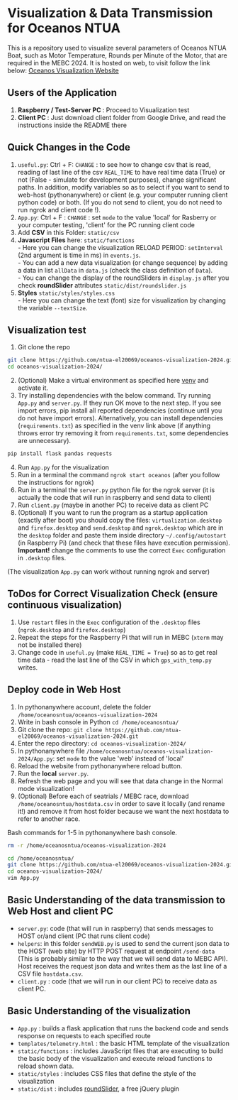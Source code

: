 # Visualization & Data Transmission for Oceanos NTUA 

This is a repository used to visualize several parameters of Oceanos NTUA Boat, 
such as Motor Temperature, Rounds per Minute of the Motor, that are required in
the MEBC 2024. It is hosted on web, to visit follow the link below:
[Oceanos Visualization Website](http://oceanosntua.pythonanywhere.com/)

## Users of the Application

1. <strong> Raspberry / Test-Server PC </strong> : Proceed to Visualization test
2. <strong> Client PC </strong> : Just download client folder from Google Drive, and read the instructions inside the README there

## Quick Changes in the Code 

1. `useful.py`: Ctrl + F: `CHANGE` : to see how to change csv that is read, reading of last line of the csv `REAL_TIME` to have real time data (True) or not (False - simulate for development purposes), change significant paths. 
In addition, modify variables so as to select if you want to send to web-host (pythonanywhere) or client (e.g. your computer running client python code) or both. (If you do not send to client, you do not need to run ngrok and client code !). 
2. `App.py`: Ctrl + F : `CHANGE` : set `mode` to the value 'local' for Rasberry or your computer testing, 'client' for the PC running client code
3. Add <strong>CSV</strong> in this Folder: `static/csv`   
4. <strong>Javascript Files</strong> here: `static/functions` <br>
        - Here you can change the visualization RELOAD PERIOD: `setInterval` (2nd argument is time in ms) in `events.js`. <br>
        - You can add a new data visualization (or change sequence) by adding a data in list `allData` in `data.js` (check the class definition of `Data`). <br>
        - You can change the display of the roundSliders in `display.js` after you check <strong>roundSlider</strong> attributes `static/dist/roundslider.js` <br>
5. <strong>Styles</strong> `static/styles/styles.css` <br>
        - Here you can change the text (font) size for visualization by changing the variable `--textSize`.

## Visualization test

1. Git clone the repo 
```bash
git clone https://github.com/ntua-el20069/oceanos-visualization-2024.git
cd oceanos-visualization-2024/
```
2. (Optional) Make a virtual environment as specified here [venv](https://packaging.python.org/en/latest/guides/installing-using-pip-and-virtual-environments/) and activate it.
3. Try installing dependencies with the below command. Try running `App.py` and `server.py`. If they run OK move to the next step.
If you see import errors, pip install all reported dependencies (continue until you do not have import errors).
Alternatively, you can install dependencies (`requirements.txt`) as specified in the venv link above (if anything throws error try removing it from `requirements.txt`, some dependencies are unnecessary).
```bash
pip install flask pandas requests
```
4. Run `App.py` for the visualization 
5. Run in a terminal the command `ngrok start oceanos` (after you follow the instructions for ngrok)
6. Run in a terminal the `server.py` python file for the ngrok server (it is actually the code that will run in raspberry and send data to client)
7. Run `client.py` (maybe in another PC) to receive data as client PC
8. (Optional) If you want to run the program as a startup application (exactly after boot) you should copy the files: `virtualization.desktop` and `firefox.desktop` and `send.desktop` and `ngrok.desktop` which are in the `desktop` folder and paste them inside directory `~/.config/autostart` (in Raspberry Pi) (and check that these files have execution permission). <strong>Important!</strong> change the comments to use the correct `Exec` configuration in `.desktop` files.

(The visualization `App.py` can work without running ngrok and server)

## ToDos for Correct Visualization Check (ensure continuous visualization)

1. Use `restart` files in the `Exec` configuration of the `.desktop` files (`ngrok.desktop` and `firefox.desktop`)
2. Repeat the steps for the Raspberry Pi that will run in MEBC (`xterm` may not be installed there)
3. Change code in `useful.py` (make `REAL_TIME = True`) so as to get real time data - read the last line of the CSV in which `gps_with_temp.py` writes.

## Deploy code in Web Host

1. In pythonanywhere account, delete the folder `/home/oceanosntua/oceanos-visualization-2024`
2. Write in bash console in Python `cd /home/oceanosntua/`
3. Git clone the repo: `git clone https://github.com/ntua-el20069/oceanos-visualization-2024.git`
4. Enter the repo directory: `cd oceanos-visualization-2024/`
5. In pythonanywhere file `/home/oceanosntua/oceanos-visualization-2024/App.py`: set `mode` to the value 'web' instead of 'local'
6. Reload the website from pythonanywhere reload button.
7. Run the <strong>local</strong> `server.py`.
8. Refresh the web page and you will see that data change in the Normal mode visualization!
9. (Optional) Before each of seatrials / MEBC race, download `/home/oceanosntua/hostdata.csv` in order to save it locally (and rename it!) and remove it from host folder because we want the next hostdata to refer to another race.

Bash commands for 1-5 in pythonanywhere bash console.
```bash
rm -r /home/oceanosntua/oceanos-visualization-2024
```
```bash
cd /home/oceanosntua/
git clone https://github.com/ntua-el20069/oceanos-visualization-2024.git
cd oceanos-visualization-2024/
vim App.py
```

## Basic Understanding of the data transmission to Web Host and client PC

- `server.py`:  code (that will run in raspberry) that sends messages to HOST or/and client (PC that runs client code)
- `helpers`: in this folder `sendWEB.py` is used to send the current json data to the HOST (web site) by HTTP POST request at endpoint `/send-data`  (This is probably similar to the way that we will send data to MEBC API). Host receives the request json data and writes them as the last line of a CSV file `hostdata.csv`.
- `client.py` : code (that we will run in our client PC) to receive data as client PC.

## Basic Understanding of the visualization

- `App.py` : builds a flask application that runs the backend code and sends response on requests to each specified route
- `templates/telemetry.html` : the basic HTML template of the visualization
- `static/functions` : includes JavaScript files that are executing to build the basic body of the visualization and execute reload functions to reload shown data. 
- `static/styles` : includes CSS files that define the style of the visualization
- `static/dist` : includes [roundSlider](https://github.com/soundar24/roundSlider.git), a free jQuery plugin
